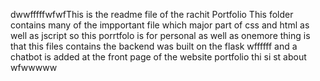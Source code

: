 dwwfffffwfwfThis is the readme file of the rachit Portfolio
This folder contains many of the impportant file which major part of css and html as well as jscript
so this porrtfolo is for personal as well as onemore thing is that this files contains 
the backend was built on the flask wffffff
and a chatbot is added at the front page of the website portfolio 
thi si st about 
wfwwwww
